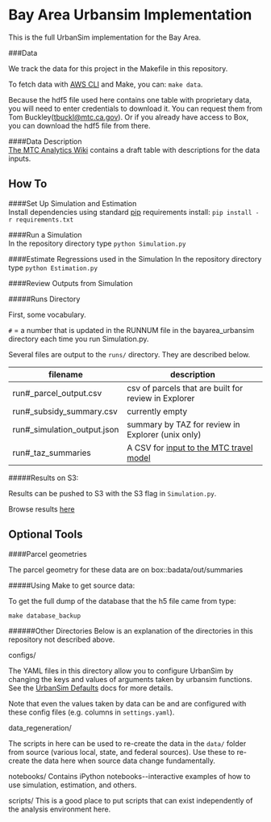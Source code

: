 Bay Area Urbansim Implementation
=======

This is the full UrbanSim implementation for the Bay Area.

###Data

We track the data for this project in the Makefile in this repository. 

To fetch data with [AWS CLI](https://aws.amazon.com/cli/) and Make, you can:
`make data`.

Because the hdf5 file used here contains one table with  proprietary data, you will need to enter credentials to download it. You can request them from Tom Buckley(tbuckl@mtc.ca.gov). Or if you already have access to Box, you can download the hdf5 file from there. 

####Data Description  
[The MTC Analytics Wiki](http://analytics.mtc.ca.gov/foswiki/UrbanSimTwo/InputFiles?validation_key=0301bd909f2a02c80cb5e315fec942d8) contains a draft table with descriptions for the data inputs. 

How To 
------
####Set Up Simulation and Estimation  
Install dependencies using standard [pip](https://pip.pypa.io/en/latest/user_guide.html#requirements-files) requirements install:
`pip install -r requirements.txt` 

####Run a Simulation  
In the repository directory type `python Simulation.py`  

####Estimate Regressions used in the Simulation
In the repository directory type `python Estimation.py`  

####Review Outputs from Simulation

#####Runs Directory

First, some vocabulary.

`#` = a number that is updated in the RUNNUM file in the bayarea_urbansim directory each time you run Simulation.py.

Several files are output to the `runs/` directory. They are described below.

filename |description
----------------------------|-----------
run#_parcel_output.csv 		|csv of parcels that are built for review in Explorer
run#_subsidy_summary.csv 	|currently empty
run#_simulation_output.json |summary by TAZ for review in Explorer (unix only)
run#_taz_summaries 			|A CSV for [input to the MTC travel model](http://analytics.mtc.ca.gov/foswiki/UrbanSimTwo/OutputToTravelModel)

#####Results on S3:

Results can be pushed to S3 with the S3 flag in `Simulation.py`.   

Browse results [here](http://bayarea-urbansim-results.s3-us-west-1.amazonaws.com/index.html)   

Optional Tools
--------------


####Parcel geometries

The parcel geometry for these data are on box::badata/out/summaries

#####Using Make to get source data:

To get the full dump of the database that the h5 file came from type:

`make database_backup`

######Other Directories
Below is an explanation of the directories in this repository not described above.

configs/    

The YAML files in this directory allow you to configure UrbanSim by changing the keys and values of arguments taken by urbansim functions. See the [UrbanSim Defaults](https://udst.github.io/urbansim_defaults/) docs for more details.

Note that even the values taken by data can be and are configured with these config files (e.g. columns in `settings.yaml`).

data_regeneration/

The scripts in here can be used to re-create the data in the `data/` folder from source (various local, state, and federal sources). Use these to re-create the data here when source data change fundamentally.

notebooks/
Contains iPython notebooks--interactive examples of how to use simulation, estimation, and others.

scripts/
This is a good place to put scripts that can exist independently of the analysis environment here.  
